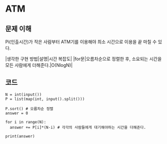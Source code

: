 # ATM

## 문제 이해
Pi(인출시간)가 작은 사람부터 ATM기를 이용해야 최소 시간으로 이용을 끝 마칠 수 있다. 

|생각한 구현 방법|설명|시간 복잡도|
|for문|오름차순으로 정렬한 후, 소요되는 시간을 모든 사람에게 더해준다.|O(NlogN)|


## 코드
```
N = int(input())
P = list(map(int, input().split()))

P.sort() # 오름차순 정렬
answer = 0

for i in range(N):
  answer += P[i]*(N-i) # 각각의 사람들에게 대기해야하는 시간을 더해준다.

print(answer)
```
